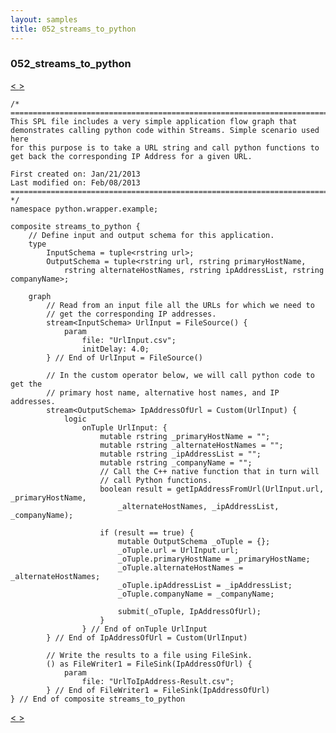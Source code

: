 ```yaml
---
layout: samples
title: 052_streams_to_python
---
```


### 052_streams_to_python

<div class="sampleNav"><a class="button" href="/sx43/samples/spl-for-beginner/051_native_functions_with_collection_types_com_ibm_nf_test_native_functions_with_collection_types_spl/"> < </a><a class="button" href="/sx43/samples/spl-for-beginner/053_java_primitive_operator_with_complex_output_tuple_types_com_acme_test_java_primitive_operator_with_complex_output_tuple_types_spl/"> > </a>
</div>

~~~~~~
/*
===========================================================================
This SPL file includes a very simple application flow graph that
demonstrates calling python code within Streams. Simple scenario used here
for this purpose is to take a URL string and call python functions to
get back the corresponding IP Address for a given URL.

First created on: Jan/21/2013
Last modified on: Feb/08/2013
===========================================================================
*/
namespace python.wrapper.example;

composite streams_to_python {
	// Define input and output schema for this application.
	type
		InputSchema = tuple<rstring url>;
		OutputSchema = tuple<rstring url, rstring primaryHostName, 
			rstring alternateHostNames, rstring ipAddressList, rstring companyName>;
		
	graph
		// Read from an input file all the URLs for which we need to 
		// get the corresponding IP addresses.
		stream<InputSchema> UrlInput = FileSource() {
			param
				file: "UrlInput.csv";
				initDelay: 4.0;
		} // End of UrlInput = FileSource()

		// In the custom operator below, we will call python code to get the
		// primary host name, alternative host names, and IP addresses.
		stream<OutputSchema> IpAddressOfUrl = Custom(UrlInput) {
			logic
				onTuple UrlInput: {
					mutable rstring _primaryHostName = "";
					mutable rstring _alternateHostNames = "";
					mutable rstring _ipAddressList = "";
					mutable rstring _companyName = "";
					// Call the C++ native function that in turn will
					// call Python functions.
					boolean result = getIpAddressFromUrl(UrlInput.url, _primaryHostName,
						_alternateHostNames, _ipAddressList, _companyName);
						
					if (result == true) {
						mutable OutputSchema _oTuple = {};
						_oTuple.url = UrlInput.url;
						_oTuple.primaryHostName = _primaryHostName;
						_oTuple.alternateHostNames = _alternateHostNames;
						_oTuple.ipAddressList = _ipAddressList;
						_oTuple.companyName = _companyName;
					
						submit(_oTuple, IpAddressOfUrl);
					}
				} // End of onTuple UrlInput
		} // End of IpAddressOfUrl = Custom(UrlInput)
		
		// Write the results to a file using FileSink.
		() as FileWriter1 = FileSink(IpAddressOfUrl) {
			param
				file: "UrlToIpAddress-Result.csv";
		} // End of FileWriter1 = FileSink(IpAddressOfUrl)
} // End of composite streams_to_python

~~~~~~

<div class="sampleNav"><a class="button" href="/sx43/samples/spl-for-beginner/051_native_functions_with_collection_types_com_ibm_nf_test_native_functions_with_collection_types_spl/"> < </a><a class="button" href="/sx43/samples/spl-for-beginner/053_java_primitive_operator_with_complex_output_tuple_types_com_acme_test_java_primitive_operator_with_complex_output_tuple_types_spl/"> > </a>
</div>

